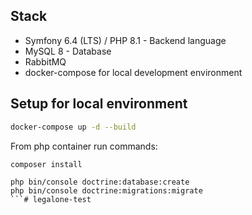## Stack

- Symfony 6.4 (LTS) / PHP 8.1 - Backend language
- MySQL 8 - Database
- RabbitMQ
- docker-compose for local development environment

## Setup for local environment

```bash
docker-compose up -d --build
```

From php container run commands:
```shell
composer install

php bin/console doctrine:database:create
php bin/console doctrine:migrations:migrate
```# legalone-test
